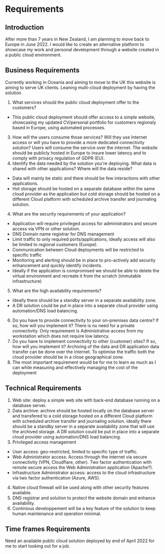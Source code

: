 # Requirements

## Introduction
After more than 7 years in New Zealand, I am planning to move back to Europe in June 2022. I would like to create an alternative platform to showcase my work and personal development through a website created in a public cloud environment. 


## Business Requirements
Currently working in Oceania and aiming to move to the UK this website is aiming to serve UK clients.
Leaning multi-cloud deployment by having the solution
1. What services should the public cloud deployment offer to the customers?
 - This public cloud deployment should offer access to a simple website, showcasing my updated CV/personal portfolio for customers regionaly based in Europe, using automated processes.
3. How will the users consume those services? Will they use Internet access or will you have to provide a more dedicated connectivity solution?
Users will consume the service over the internet. The website should be publicly hosted in Europe to insure lower latency and to comply with privacy regulation of GDPR (EU).
3. Identify the data needed by the solution you're deploying. What data is shared with other applications? Where will the data reside?
* Data will mainly be static and there should be few interactions with other applications. 
* Hot storage should be hosted on a separate database within the same cloud provider as the application but cold storage should be hosted on a different Cloud platform with scheduled archive transfer and journaling solution.
4. What are the security requirements of your application?
* Application will require privileged access for administrators and secure access via VPN or other solution.
* DNS Domain name registrar for DNS management
* Limit traffic to only required ports/applications, ideally access will also be limited to regional customers (Europe).
* Communication between Cloud deployments will be restricted to specific traffic
* Monitoring and alerting should be in place to pro-actively add security enhancement and quickly identify incidents.
* Ideally if the application is compromised we should be able to delete the virtual environment and recreate it from the scratch (immutable infrastructure)
5. What are the high availability requirements?
* Ideally there should be a standby server in a separate availability zone. 
* A DR solution could be put in place into a separate cloud provider using automation/DNS load balancing.
6. Do you have to provide connectivity to your on-premises data centre? If so, how will you implement it?
There is no need for a private connectivity. Only requirement is Administrative access from my workstation which does not require low latency.
7. Do you have to implement connectivity to other (customer) sites? If so, how will you implement it?
Archiving of the data and DR application data transfer can be done over the internet. To optimise the traffic both the cloud provider should be in a close geographical zone.
8. The most important requirement would be for me to learn as much as I can while measuring and effectively managing the cost of the deployment



## Technical Requirements
1. Web site: deploy a simple web site with back-end database running on a database server.
2. Data archive: archive should be hosted locally on the database server and transfered to a cold storage hosted on a different Cloud platform with scheduled archive transfer and journaling solution. ideally there should be a standby server in a separate availability zone that will use the archived storage. A DR solution could be put in place into a separate cloud provider using automation/DNS load balancing.
3. Privileged access management
* User access: geo-restricted, limited to specific type of traffic.
* Web Administrator access: Access through the internet via secure connectivity (VPN, Cloudflare, other). Two factor authentication with remote secure access the Web Administration application (Apache?).
* Infrastructure Administrator access: access to the cloud infrastructure via two factor authentication (Azure, AWS).
4. Native cloud firewall will be used along with other security features available.
5. DNS registrar and solution to protect the website domain and enhance availability.
6. Continious developpement will be a key feature of the solution to keep human maintenance and operation minimal.

## Time frames Requirements
Need an available public cloud solution deployed by end of April 2022 for me to start looking out for a job.
